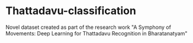 # Thattadavu-classification
Novel dataset created as part of the research work "A Symphony of Movements: Deep Learning for Thattadavu Recognition in Bharatanatyam"

